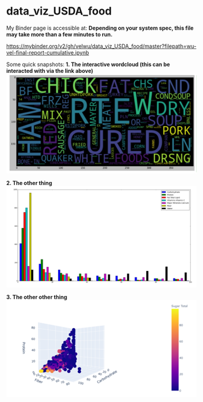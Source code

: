 # data_viz_USDA_food

My Binder page is accessible at: 
**Depending on your system spec, this file may take more than a few minutes to run.**

https://mybinder.org/v2/gh/velwu/data_viz_USDA_food/master?filepath=wu-vel-final-report-cumulative.ipynb


Some quick snapshots:
**1. The interactive wordcloud (this can be interacted with via the link above)**
![Snapshot Image 1](https://github.com/velwu/data_viz_USDA_food/blob/master/Capture-%20USDA_Food_Viz1.PNG)

**2. The other thing**
![Snapshot Image 2](https://github.com/velwu/data_viz_USDA_food/blob/master/Capture-%20USDA_Food_Viz2.PNG)

**3. The other other thing**
![Snapshot Image 3](https://github.com/velwu/data_viz_USDA_food/blob/master/Capture-%20USDA_Food_Viz3.PNG)
